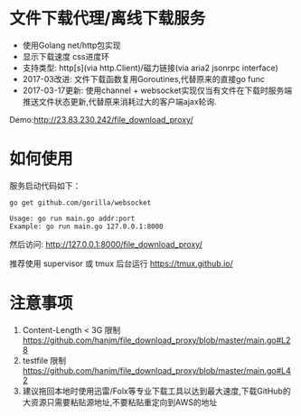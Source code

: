 # 文件下载代理/离线下载服务
- 使用Golang net/http包实现
- 显示下载速度 css进度环
- 支持类型: http[s](via http.Client)/磁力链接(via aria2 jsonrpc interface)
- 2017-03改进: 文件下载函数复用Goroutines,代替原来的直接go func
- 2017-03-17更新: 使用channel + websocket实现仅当有文件在下载时服务端推送文件状态更新,代替原来消耗过大的客户端ajax轮询.

Demo:http://23.83.230.242/file_download_proxy/

# 如何使用
服务启动代码如下：
```shell
go get github.com/gorilla/websocket

Usage: go run main.go addr:port
Example: go run main.go 127.0.0.1:8000
```
然后访问: http://127.0.0.1:8000/file_download_proxy/

推荐使用 supervisor 或 tmux 后台运行 https://tmux.github.io/

# 注意事项
1. Content-Length < 3G 限制
https://github.com/hanjm/file_download_proxy/blob/master/main.go#L28
2. testfile 限制
https://github.com/hanjm/file_download_proxy/blob/master/main.go#L42
3. 建议拖回本地时使用迅雷/Folx等专业下载工具以达到最大速度,下载GitHub的大资源只需要粘贴源地址,不要粘贴重定向到AWS的地址
